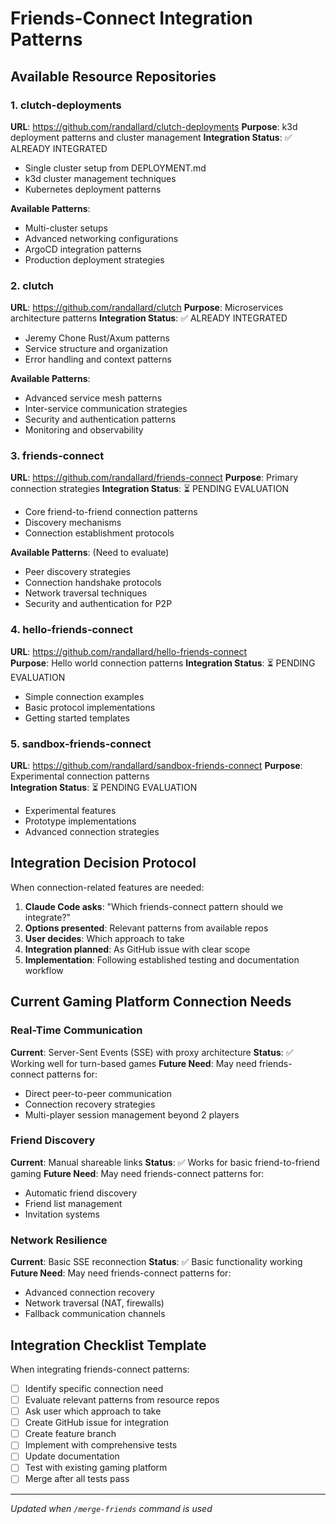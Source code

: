 # Friends-Connect Integration Patterns

## Available Resource Repositories

### 1. clutch-deployments
**URL**: https://github.com/randallard/clutch-deployments
**Purpose**: k3d deployment patterns and cluster management
**Integration Status**: ✅ ALREADY INTEGRATED
- Single cluster setup from DEPLOYMENT.md
- k3d cluster management techniques
- Kubernetes deployment patterns

**Available Patterns**:
- Multi-cluster setups
- Advanced networking configurations
- ArgoCD integration patterns
- Production deployment strategies

### 2. clutch  
**URL**: https://github.com/randallard/clutch
**Purpose**: Microservices architecture patterns
**Integration Status**: ✅ ALREADY INTEGRATED
- Jeremy Chone Rust/Axum patterns
- Service structure and organization
- Error handling and context patterns

**Available Patterns**:
- Advanced service mesh patterns
- Inter-service communication strategies
- Security and authentication patterns
- Monitoring and observability

### 3. friends-connect
**URL**: https://github.com/randallard/friends-connect
**Purpose**: Primary connection strategies
**Integration Status**: ⏳ PENDING EVALUATION
- Core friend-to-friend connection patterns
- Discovery mechanisms
- Connection establishment protocols

**Available Patterns**: (Need to evaluate)
- Peer discovery strategies
- Connection handshake protocols
- Network traversal techniques
- Security and authentication for P2P

### 4. hello-friends-connect
**URL**: https://github.com/randallard/hello-friends-connect  
**Purpose**: Hello world connection patterns
**Integration Status**: ⏳ PENDING EVALUATION
- Simple connection examples
- Basic protocol implementations
- Getting started templates

### 5. sandbox-friends-connect
**URL**: https://github.com/randallard/sandbox-friends-connect
**Purpose**: Experimental connection patterns  
**Integration Status**: ⏳ PENDING EVALUATION
- Experimental features
- Prototype implementations
- Advanced connection strategies

## Integration Decision Protocol

When connection-related features are needed:

1. **Claude Code asks**: "Which friends-connect pattern should we integrate?"
2. **Options presented**: Relevant patterns from available repos
3. **User decides**: Which approach to take
4. **Integration planned**: As GitHub issue with clear scope
5. **Implementation**: Following established testing and documentation workflow

## Current Gaming Platform Connection Needs

### Real-Time Communication
**Current**: Server-Sent Events (SSE) with proxy architecture
**Status**: ✅ Working well for turn-based games
**Future Need**: May need friends-connect patterns for:
- Direct peer-to-peer communication
- Connection recovery strategies  
- Multi-player session management beyond 2 players

### Friend Discovery
**Current**: Manual shareable links
**Status**: ✅ Works for basic friend-to-friend gaming
**Future Need**: May need friends-connect patterns for:
- Automatic friend discovery
- Friend list management
- Invitation systems

### Network Resilience
**Current**: Basic SSE reconnection
**Status**: ✅ Basic functionality working
**Future Need**: May need friends-connect patterns for:
- Advanced connection recovery
- Network traversal (NAT, firewalls)
- Fallback communication channels

## Integration Checklist Template

When integrating friends-connect patterns:

- [ ] Identify specific connection need
- [ ] Evaluate relevant patterns from resource repos
- [ ] Ask user which approach to take
- [ ] Create GitHub issue for integration
- [ ] Create feature branch
- [ ] Implement with comprehensive tests
- [ ] Update documentation
- [ ] Test with existing gaming platform
- [ ] Merge after all tests pass

---

*Updated when `/merge-friends` command is used*
